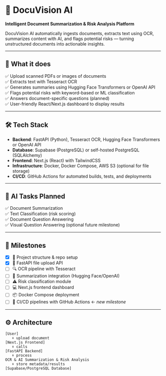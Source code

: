 # 🚀 DocuVision AI
**Intelligent Document Summarization & Risk Analysis Platform**

DocuVision AI automatically ingests documents, extracts text using OCR, summarizes content with AI, and flags potential risks — turning unstructured documents into actionable insights.

---

## 📌 What it does

✅ Upload scanned PDFs or images of documents  
✅ Extracts text with Tesseract OCR  
✅ Generates summaries using Hugging Face Transformers or OpenAI API  
✅ Flags potential risks with keyword-based or ML classification  
✅ Answers document-specific questions (planned)  
✅ User-friendly React/Next.js dashboard to display results  

---

## 🛠️ Tech Stack

- **Backend**: FastAPI (Python), Tesseract OCR, Hugging Face Transformers or OpenAI API  
- **Database**: Supabase (PostgreSQL) or self-hosted PostgreSQL (SQLAlchemy)  
- **Frontend**: Next.js (React) with TailwindCSS  
- **Infrastructure**: Docker, Docker Compose, AWS S3 (optional for file storage)  
- **CI/CD**: GitHub Actions for automated builds, tests, and deployments  

---

## 🔑 AI Tasks Planned

✅ Document Summarization  
✅ Text Classification (risk scoring)  
✅ Document Question Answering  
✅ Visual Question Answering (optional future milestone)

---

## 🚦 Milestones

- [x] 📂 Project structure & repo setup  
- [x] 📝 FastAPI file upload API  
- [ ] 🔍 OCR pipeline with Tesseract  
- [ ] 🧠 Summarization integration (Hugging Face/OpenAI)  
- [ ] ⚠️ Risk classification module  
- [ ] 💻 Next.js frontend dashboard  
- [ ] 📦 Docker Compose deployment  
- [ ] 🚀 CI/CD pipelines with GitHub Actions ← *new milestone*  

---

## ⚙️ Architecture

```plaintext
[User]
   ⬇️ upload document
[Next.js Frontend]
   ⬇️ calls
[FastAPI Backend]
   ⬇️ process
OCR & AI Summarization & Risk Analysis
   ⬇️ store metadata/results
[Supabase/PostgreSQL Database]
